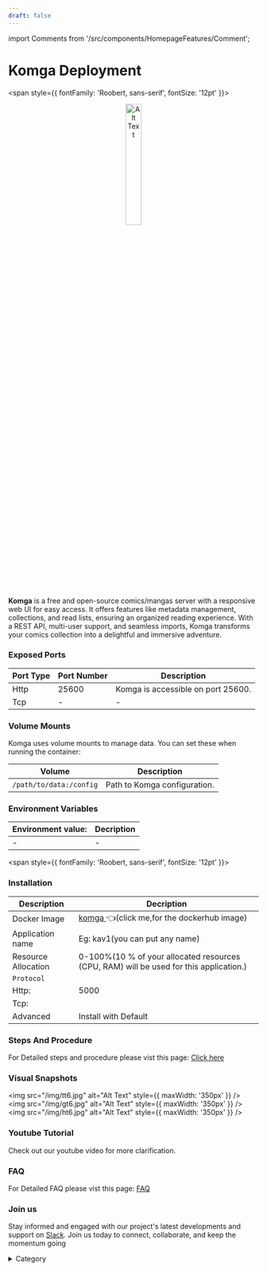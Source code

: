 ```yaml
---
draft: false
---
```

import Comments from '/src/components/HomepageFeatures/Comment';




# Komga Deployment

<span style={{ fontFamily: 'Roobert, sans-serif', fontSize: '12pt' }}>

<p align="center">
  <img src="/img/r66.png" alt="Alt Text" width="25%"/>
</p> 


**Komga** is a free and open-source comics/mangas server with a responsive web UI for easy access. It offers features like metadata management, collections, and read lists, ensuring an organized reading experience. With a REST API, multi-user support, and seamless imports, Komga transforms your comics collection into a delightful and immersive adventure.
### Exposed Ports

| Port Type | Port Number | Description                       |
| --------- | ----------- | --------------------------------- |
| Http      | 25600       | Komga is accessible on port 25600.|
| Tcp       | -           | -             |

### Volume Mounts

Komga uses volume mounts to manage data. You can set these when running the container:

| Volume                    | Description                   |
| ------------------------- | ----------------------------- |
| `/path/to/data:/config`   | Path to Komga configuration.  |


### Environment Variables


|   **Environment value:**          | Decription                                                                                                               | 
| --------------------- | ------                                                                                                                   | 
|-       |  -                              |

</span>


<span style={{ fontFamily: 'Roobert, sans-serif', fontSize: '12pt' }}>

### Installation

|  Description          | Decription                                                                                                               | 
| --------------------- | ------                                                                                                                   | 
| Docker Image          |   [komga ](https://hub.docker.com/r/gotson/komga) 👈(click me,for the dockerhub image)                                   |
| Application name      |  Eg: kav1(you can put any name)                                                                                        | 
| Resource Allocation   |  0-100%(10 % of your allocated resources (CPU, RAM) will be used for this application.)                                  | 
| `Protocol`            |                                                                                                                          | 
|  Http:                |     5000                                                                                                                     |
|  Tcp:                 |                                                                                                                        | 
|    Advanced           |    Install with Default                                                                                                  |



### Steps And Procedure

For Detailed steps and procedure please vist this page: [Click here](https://techscaleinfinite.github.io/introduction/cloud-float/Steps%20and%20procedure)



### Visual Snapshots
<img src="/img/tt6.jpg" alt="Alt Text" style={{ maxWidth: '350px' }} /> <img src="/img/gt6.jpg" alt="Alt Text" style={{ maxWidth: '350px' }} /> <img src="/img/ht6.jpg" alt="Alt Text" style={{ maxWidth: '350px' }} />


### Youtube Tutorial&#x20;

Check out our youtube video for more clarification.



### FAQ

For Detailed FAQ please vist this page: [FAQ](https://techscaleinfinite.github.io/FAQ)

### Join us

Stay informed and engaged with our project's latest developments and support on [Slack](https://app.slack.com/client/T04QS32JX6E/C04QKEWE146). Join us today to connect, collaborate, and keep the momentum going

<details>

<summary>Category</summary>

Kubernetes, cloud computing, DevOps, cloud services, hosting platform, container orchestration, cloud infrastructure, cloud deployment, cloud management, cloud technology, cloud solutions, Komga

</details>
</span>

<Comments />